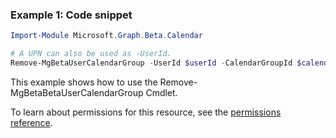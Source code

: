### Example 1: Code snippet

```powershellImport-Module Microsoft.Graph.Beta.Calendar

# A UPN can also be used as -UserId.
Remove-MgBetaUserCalendarGroup -UserId $userId -CalendarGroupId $calendarGroupId
```
This example shows how to use the Remove-MgBetaBetaUserCalendarGroup Cmdlet.
To learn about permissions for this resource, see the [permissions reference](/graph/permissions-reference).

